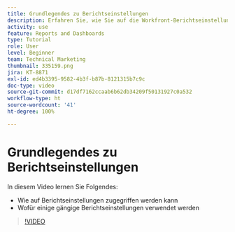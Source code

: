 ```yaml
---
title: Grundlegendes zu Berichtseinstellungen
description: Erfahren Sie, wie Sie auf die Workfront-Berichtseinstellungen zugreifen können und wofür einige gängige Berichtseinstellungen verwendet werden.
activity: use
feature: Reports and Dashboards
type: Tutorial
role: User
level: Beginner
team: Technical Marketing
thumbnail: 335159.png
jira: KT-8871
exl-id: ed4b3395-9582-4b3f-b87b-8121315b7c9c
doc-type: video
source-git-commit: d17df7162ccaab6b62db34209f50131927c0a532
workflow-type: ht
source-wordcount: '41'
ht-degree: 100%

---
```


# Grundlegendes zu Berichtseinstellungen

In diesem Video lernen Sie Folgendes:

* Wie auf Berichtseinstellungen zugegriffen werden kann
* Wofür einige gängige Berichtseinstellungen verwendet werden

>[!VIDEO](https://video.tv.adobe.com/v/3445872/?quality=12&learn=on&enablevpops&captions=ger)
